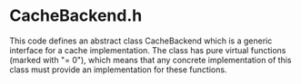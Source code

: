 # CacheBackend.h
This code defines an abstract class CacheBackend which is a generic interface for a cache implementation. The class has pure virtual functions (marked with "= 0"), which means that any concrete implementation of this class must provide an implementation for these functions.
